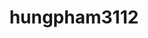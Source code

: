 ---
title: hungpham3112
github: https://github.com/hungpham3112
mode: dark
transition: 1s
score: 75.8
archetype:
- Badges | Tags | Icons
---